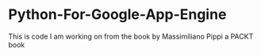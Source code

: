 # Python-For-Google-App-Engine
This is code I am working on from the book by Massimiliano Pippi a PACKT book
